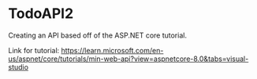 # TodoAPI2

Creating an API based off of the ASP.NET core tutorial.


Link for tutorial: https://learn.microsoft.com/en-us/aspnet/core/tutorials/min-web-api?view=aspnetcore-8.0&tabs=visual-studio
